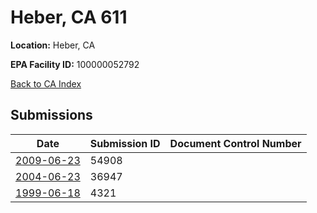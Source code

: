 # Heber, CA 611

**Location:** Heber, CA

**EPA Facility ID:** 100000052792

[Back to CA Index](../../index.md)

## Submissions

| Date | Submission ID | Document Control Number |
|------|--------------|-------------------------|
| [2009-06-23](submissions/54908.md) | 54908 |  |
| [2004-06-23](submissions/36947.md) | 36947 |  |
| [1999-06-18](submissions/4321.md) | 4321 |  |
